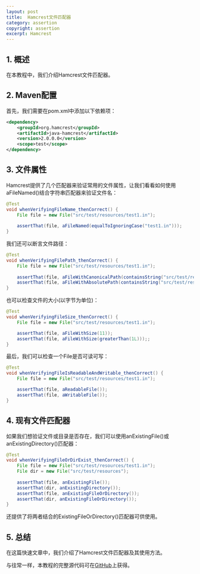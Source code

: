 ```yaml
---
layout: post
title:  Hamcrest文件匹配器
category: assertion
copyright: assertion
excerpt: Hamcrest
---
```


## 1. 概述

在本教程中，我们介绍Hamcrest文件匹配器。

## 2. Maven配置

首先，我们需要在pom.xml中添加以下依赖项：

```xml
<dependency>
    <groupId>org.hamcrest</groupId>
    <artifactId>java-hamcrest</artifactId>
    <version>2.0.0.0</version>
    <scope>test</scope>
</dependency>
```

## 3. 文件属性

Hamcrest提供了几个匹配器来验证常用的文件属性，让我们看看如何使用aFileNamed()结合字符串匹配器来验证文件名：

```java
@Test
void whenVerifyingFileName_thenCorrect() {
    File file = new File("src/test/resources/test1.in");
 
    assertThat(file, aFileNamed(equalToIgnoringCase("test1.in")));
}
```

我们还可以断言文件路径：

```java
@Test
void whenVerifyingFilePath_thenCorrect() {
    File file = new File("src/test/resources/test1.in");
    
    assertThat(file, aFileWithCanonicalPath(containsString("src/test/resources")));
    assertThat(file, aFileWithAbsolutePath(containsString("src/test/resources")));
}
```

也可以检查文件的大小(以字节为单位)：

```java
@Test
void whenVerifyingFileSize_thenCorrect() {
    File file = new File("src/test/resources/test1.in");

    assertThat(file, aFileWithSize(11));
    assertThat(file, aFileWithSize(greaterThan(1L)));;
}
```

最后，我们可以检查一个File是否可读可写：

```java
@Test
void whenVerifyingFileIsReadableAndWritable_thenCorrect() {
    File file = new File("src/test/resources/test1.in");

    assertThat(file, aReadableFile());
    assertThat(file, aWritableFile());        
}
```

## 4. 现有文件匹配器

如果我们想验证文件或目录是否存在，我们可以使用anExistingFile()或anExistingDirectory()匹配器：

```java
@Test
void whenVerifyingFileOrDirExist_thenCorrect() {
    File file = new File("src/test/resources/test1.in");
    File dir = new File("src/test/resources");
    
    assertThat(file, anExistingFile());
    assertThat(dir, anExistingDirectory());
    assertThat(file, anExistingFileOrDirectory());
    assertThat(dir, anExistingFileOrDirectory());
}
```

还提供了将两者结合的ExistingFileOrDirectory()匹配器可供使用。

## 5. 总结

在这篇快速文章中，我们介绍了Hamcrest文件匹配器及其使用方法。

与往常一样，本教程的完整源代码可在[GitHub](https://github.com/tuyucheng7/taketoday-tutorial4j/tree/master/software.test/hamcrest)上获得。